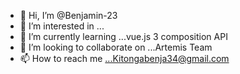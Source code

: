 - 👋 Hi, I’m @Benjamin-23
- 👀 I’m interested in ... 
- 🌱 I’m currently learning ...vue.js 3  composition API
- 💞️ I’m looking to collaborate on ...Artemis Team
- 📫 How to reach me ...Kitongabenja34@gmail.com

<!---
Benjamin-23/Benjamin-23 is a ✨ special ✨ repository because its `README.md` (this file) appears on your GitHub profile.
You can click the Preview link to take a look at your changes.
--->
